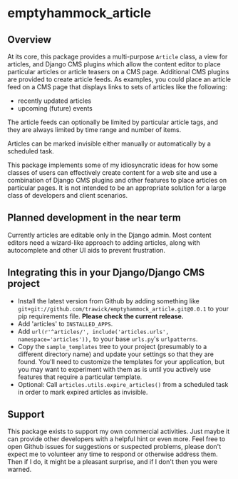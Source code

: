 # emptyhammock_article

## Overview

At its core, this package provides a multi-purpose `Article` class, a view
for articles, and Django CMS plugins which allow the content editor to
place particular articles or article teasers on a CMS page.  Additional
CMS plugins are provided to create article feeds.  As examples, you could
place an article feed on a CMS page that displays links to sets of articles
like the following:

* recently updated articles
* upcoming (future) events

The article feeds can optionally be limited by particular article tags,
and they are always limited by time range and number of items.

Articles can be marked invisible either manually or automatically by a
scheduled task.

This package implements some of my idiosyncratic ideas for how some classes of
users can effectively create content for a web site and use a combination of
Django CMS plugins and other features to place articles on particular pages.
It is not intended to be an appropriate solution for a large class of
developers and client scenarios.

## Planned development in the near term

Currently articles are editable only in the Django admin.  Most content
editors need a wizard-like approach to adding articles, along with autocomplete
and other UI aids to prevent frustration.

## Integrating this in your Django/Django CMS project

* Install the latest version from Github by adding something like
  `git+git://github.com/trawick/emptyhammock_article.git@0.0.1` to your
  pip requirements file.  **Please check the current release.**
* Add 'articles' to `INSTALLED_APPS`.
* Add `url(r'^articles/', include('articles.urls', namespace='articles')),` to
  your base `urls.py`'s `urlpatterns`.
* Copy the `sample_templates` tree to your project (presumably to a different
  directory name) and update your settings so that they are found.  You'll need
  to customize the templates for your application, but you may want to
  experiment with them as is until you actively use features that require a
  particular template.
* Optional: Call `articles.utils.expire_articles()` from a scheduled task in
  order to mark expired articles as invisible.

## Support

This package exists to support my own commercial activities.  Just maybe it can
provide other developers with a helpful hint or even more.  Feel free to open
Github issues for suggestions or suspected problems, please don't expect me to
volunteer any time to respond or otherwise address them.  Then if I do, it
might be a pleasant surprise, and if I don't then you were warned.
